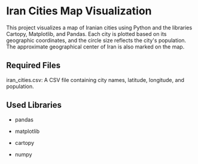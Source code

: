 # Iran Cities Map Visualization
This project visualizes a map of Iranian cities using Python and the libraries Cartopy, Matplotlib, and Pandas. Each city is plotted based on its geographic coordinates, and the circle size reflects the city's population. The approximate geographical center of Iran is also marked on the map.



## Required Files
iran_cities.csv: A CSV file containing city names, latitude, longitude, and population.

## Used Libraries
- pandas

- matplotlib

- cartopy

- numpy
